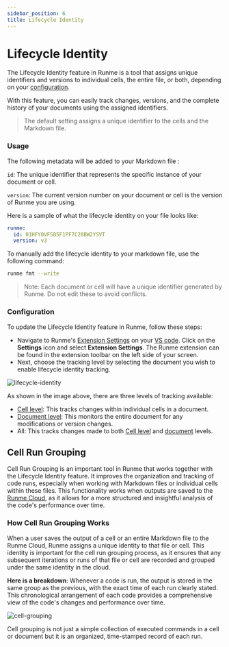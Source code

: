 ```yaml
---
sidebar_position: 6
title: Lifecycle Identity
---
```


# **Lifecycle Identity**

The Lifecycle Identity feature in Runme is a tool that assigns unique identifiers and versions to individual cells, the entire file, or both, depending on your [configuration](https://docs.runme.dev/configuration/).

With this feature, you can easily track changes, versions, and the complete history of your documents using the assigned identifiers.

> The default setting assigns a unique identifier to the cells and the Markdown file.

### **Usage**

The following metadata will be added to your Markdown file :

`id`: The unique identifier that represents the specific instance of your document or cell.

`version`: The current version number on your document or cell is the version of Runme you are using.

Here is a sample of what the lifecycle identity on your file looks like:

```yaml {"id":"01HRA0QJMWD2TKSPDAZJ1BJH90"}
runme:
  id: 01HFY0VFSB5F1PF7C28BW2YSVT
  version: v3
```

To manually add the lifecycle identity to your markdown file, use the following command:

```sh {"id":"01HYX1H6800B70SWHVG6MFMHFM"}
runme fmt --write
```

> Note: Each document or cell will have a unique identifier generated by Runme. Do not edit these to avoid conflicts.

### **Configuration**

To update the Lifecycle Identity feature in Runme, follow these steps:

- Navigate to Runme's [Extension Settings](https://docs.runme.dev/getting-started/vs-code#runme-settings-for-vs-code) on your [VS code](https://docs.runme.dev/install#runme-for-vs-code). Click on the **Settings** icon and select **Extension Settings**. The Runme extension can be found in the extension toolbar on the left side of your screen.
- Next, choose the tracking level by selecting the document you wish to enable lifecycle identity tracking.

![lifecycle-identity](/img/lifecycle-identity1.png)

As shown in the image above, there are three levels of tracking available:

- [Cell level](https://docs.runme.dev/configuration/cell-level): This tracks changes within individual cells in a document.
- [Document level](https://docs.runme.dev/configuration/document-level): This monitors the entire document for any modifications or version changes.
- All: This tracks changes made to both [Cell level](https://docs.runme.dev/configuration/cell-level) and [document](https://docs.runme.dev/configuration/document-level) levels.

## **Cell Run Grouping**

Cell Run Grouping is an important tool in Runme that works together with the Lifecycle Identity feature. It improves the organization and tracking of code runs, especially when working with Markdown files or individual cells within these files. This functionality works when outputs are saved to the [Runme Cloud](https://app.runme.dev/), as it allows for a more structured and insightful analysis of the code's performance over time.

### **How Cell Run Grouping Works**

When a user saves the output of a cell or an entire Markdown file to the Runme Cloud, Runme assigns a unique identity to that file or cell. This identity is important for the cell run grouping process, as it ensures that any subsequent iterations or runs of that file or cell are recorded and grouped under the same identity in the cloud.

**Here is a breakdown**: Whenever a code is run, the output is stored in the same group as the previous, with the exact time of each run clearly stated. This chronological arrangement of each code provides a comprehensive view of the code's changes and performance over time.

![cell-grouping](/img/cell-run-grouping.png)

Cell grouping is not just a simple collection of executed commands in a cell or document but it is an organized, time-stamped record of each run.
